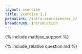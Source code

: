 ```yaml
---
layout: exercise
title: Exercise 1.1
permalink: /intro-exercises/ex_1/
breadcrumb: Introduction
---
```


{% include mathjax_support %}

<div><i class="arrow-up loader" data-chapter="intro-exercises" data-exercise="ex_1" data-rating="0"></i></div>
{% include_relative question.md %}
